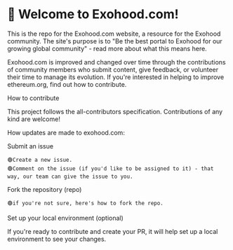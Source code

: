 # 👋 Welcome to Exohood.com!
This is the repo for the Exohood.com website, a resource for the Exohood community. The site's purpose is to "Be the best portal to Exohood for our growing global community" - read more about what this means here.

Exohood.com is improved and changed over time through the contributions of community members who submit content, give feedback, or volunteer their time to manage its evolution. If you're interested in helping to improve ethereum.org, find out how to contribute.

How to contribute

This project follows the all-contributors specification. Contributions of any kind are welcome!

How updates are made to exohood.com:

Submit an issue

    🟢Create a new issue.
    🟢Comment on the issue (if you'd like to be assigned to it) - that way, our team can give the issue to you.

Fork the repository (repo)

    🟢if you're not sure, here's how to fork the repo.

Set up your local environment (optional)

If you're ready to contribute and create your PR, it will help set up a local environment to see your changes.
